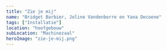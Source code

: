 ```yaml
---
title: "Zie je mij"
name: "Bridget Barbier, Joline Vandenborre en Yana Decoene"
tags: ["Installatie"]
location: "hoofgebouw"
subLocation: "Machinezaal"
heroImage: "zie-je-mij.png"
---
```


